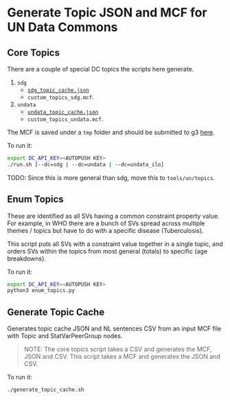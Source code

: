 # Generate Topic JSON and MCF for UN Data Commons

## Core Topics

There are a couple of special DC topics the scripts here generate.

1. `sdg`
   - [`sdg_topic_cache.json`](../../../server/config/nl_page/sdg_topic_cache.json)
   - `custom_topics_sdg.mcf`.
2. `undata`
   - [`undata_topic_cache.json`](../../../server/config/nl_page/undata_topic_cache.json)
   - `custom_topics_undata.mcf`.

The MCF is saved under a `tmp` folder and should be submitted to g3
[here](https://source.corp.google.com/piper///depot/google3/third_party/datacommons/schema/stat_vars/).

To run it:

```bash
export DC_API_KEY=<AUTOPUSH KEY>
./run.sh [--dc=sdg | --dc=undata | --dc=undata_ilo]
```

TODO: Since this is more general than sdg, move this to `tools/un/topics`.

## Enum Topics

These are identified as all SVs having a common constraint property value.
For example, in WHO there are a bunch of SVs spread across multiple themes /
topics but have to do with a specific disease (Tuberculosis).

This script puts all SVs with a constraint value together in a single topic,
and orders SVs within the topics from most general (totals) to specific (age
breakdowns).

To run it:

```bash
export DC_API_KEY=<AUTOPUSH KEY>
python3 enum_topics.py
```


## Generate Topic Cache

Generates topic cache JSON and NL sentences CSV from an input MCF file with Topic and StatVarPeerGroup nodes.

> NOTE: The core topics script takes a CSV and generates the MCF, JSON and CSV. This script takes a MCF and generates the JSON and CSV.

To run it:

```bash
./generate_topic_cache.sh
```